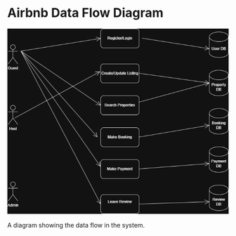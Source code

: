 # Airbnb Data Flow Diagram 

![Data Flow Diagram](./data-flow.drawio.png)

A diagram showing the data flow in the system.
